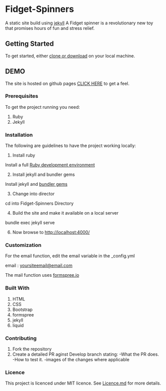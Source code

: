 
# Fidget-Spinners
A static site build using [jekyll](https://jekyllrb.com/)
A Fidget spinner is  a revolutionary new toy that promises  hours of fun and stress relief.

## Getting Started

To get started, either [clone or download](https://github.com/Melvin1Atieno/Fidget-Spinners.git) 
on your local machine.

## DEMO

The site is hosted on github pages
[CLICK HERE](https://melvin1atieno.github.io/Fidget-Spinners/) to get a feel.

### Prerequisites

To get the project running you need:

1. Ruby
2. Jekyll

### Installation

The following are guidelines to have the project working locally:

1. Install ruby

Install a full [Ruby development environment](https://jekyllrb.com/docs/installation/)

2. Install jekyll and bundler gems

Install jekyll and [bundler gems](https://jekyllrb.com/docs/ruby-101/#gems)

3. Change into director

cd into Fidget-Spinners Directory

4. Build the site and make it available on a local server

bundle exec jekyll serve

6. Now browse to [http://localhost:4000/](http://localhost:4000)

### Customization

For the email function, edit the email variable in the _config.yml

  email : yoursiteemail@email.com

The mail function uses [formspree.io](https://formspree.io/)

### Built With

1. HTML
2. CSS
3. Bootstrap
4. formspree
5. jekyll
6. liquid

### Contributing

1. Fork the repository
2. Create a detailed PR aginst Develop branch stating:
   -What the PR does.
   -How to test it.
   -images of the changes where applicable

### Licence

This project is licenced under MIT licence. See [Licence.md](https://github.com/Melvin1Atieno/Fidget-Spinners/blob/master/licence.md) for more details.
